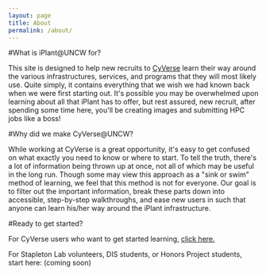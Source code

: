 ```yaml
---
layout: page
title: About
permalink: /about/
---
```

#What is iPlant@UNCW for?

This site is designed to help new recruits to [CyVerse](http://www.iplantcollaborative.org/) learn their way around the various infrastructures, 
services, and programs that they will most likely use. Quite simply, it contains everything that we wish we had known back when we were first starting out. 
It's possible you may be overwhelmed upon learning about all that iPlant has to offer, but rest assured, new recruit, after spending some time here, you'll be creating images and
submitting HPC jobs like a boss!

#Why did we make CyVerse@UNCW?

While working at CyVerse is a great opportunity, it's easy to get confused on what exactly you need to know or where to start. To tell the truth, there's a lot of information being thrown up at once, not all of which may
be useful in the long run. Though some may view this approach as a "sink or swim" method of learning, we feel that this method is not for everyone. Our goal is to filter out the important
information, break these parts down into accessible, step-by-step walkthroughs, and ease new users in such that anyone can learn his/her way around the iPlant infrastructure. 

#Ready to get started?

For CyVerse users who want to get started learning, [click here.](http://uncw-iplant.github.io/iplant/intro/2015/03/21/intro-to-iPlant.html)

For Stapleton Lab volunteers, DIS students, or Honors Project students, start here:
(coming soon)